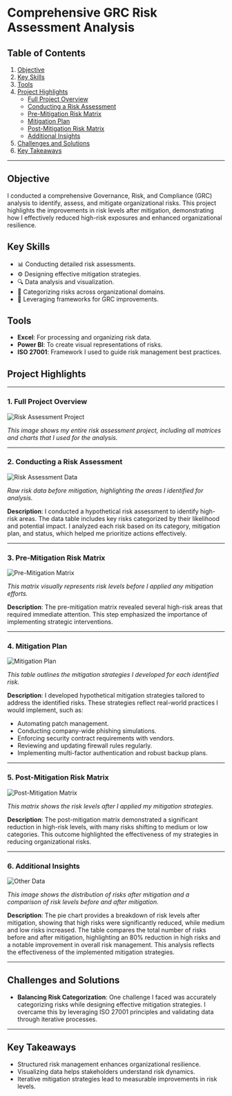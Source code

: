 # Comprehensive GRC Risk Assessment Analysis

## Table of Contents
1. [Objective](#objective)
2. [Key Skills](#key-skills)
3. [Tools](#tools)
4. [Project Highlights](#project-highlights)
   - [Full Project Overview](#1-full-project-overview)
   - [Conducting a Risk Assessment](#2-conducting-a-risk-assessment)
   - [Pre-Mitigation Risk Matrix](#3-pre-mitigation-risk-matrix)
   - [Mitigation Plan](#4-mitigation-plan)
   - [Post-Mitigation Risk Matrix](#5-post-mitigation-risk-matrix)
   - [Additional Insights](#6-additional-insights)
5. [Challenges and Solutions](#challenges-and-solutions)
6. [Key Takeaways](#key-takeaways)

---

## Objective
I conducted a comprehensive Governance, Risk, and Compliance (GRC) analysis to identify, assess, and mitigate organizational risks. This project highlights the improvements in risk levels after mitigation, demonstrating how I effectively reduced high-risk exposures and enhanced organizational resilience.

## Key Skills
- 📊 Conducting detailed risk assessments.
- ⚙️ Designing effective mitigation strategies.
- 🔍 Data analysis and visualization.
- 📂 Categorizing risks across organizational domains.
- 🚀 Leveraging frameworks for GRC improvements.

## Tools
- **Excel**: For processing and organizing risk data.
- **Power BI**: To create visual representations of risks.
- **ISO 27001**: Framework I used to guide risk management best practices.

## Project Highlights

---

### 1. Full Project Overview
![Risk Assessment Project](https://github.com/user-attachments/assets/98bacb46-f103-487d-8ac7-b67d8ddccc19)


*This image shows my entire risk assessment project, including all matrices and charts that I used for the analysis.*

---

### 2. Conducting a Risk Assessment
![Risk Assessment Data](https://github.com/user-attachments/assets/7ae94b1d-7f72-4cd9-abc4-b42933d607ab)

*Raw risk data before mitigation, highlighting the areas I identified for analysis.*

**Description**: I conducted a hypothetical risk assessment to identify high-risk areas. The data table includes key risks categorized by their likelihood and potential impact. I analyzed each risk based on its category, mitigation plan, and status, which helped me prioritize actions effectively.

---

### 3. Pre-Mitigation Risk Matrix
![Pre-Mitigation Matrix](https://github.com/user-attachments/assets/923b1852-537c-40e2-9d9b-121a69e2d530)

*This matrix visually represents risk levels before I applied any mitigation efforts.*

**Description**: The pre-mitigation matrix revealed several high-risk areas that required immediate attention. This step emphasized the importance of implementing strategic interventions.

---

### 4. Mitigation Plan
![Mitigation Plan](https://github.com/user-attachments/assets/43709241-3960-4729-99cd-aa2ac3a61861)

*This table outlines the mitigation strategies I developed for each identified risk.*

**Description**: I developed hypothetical mitigation strategies tailored to address the identified risks. These strategies reflect real-world practices I would implement, such as:
- Automating patch management.
- Conducting company-wide phishing simulations.
- Enforcing security contract requirements with vendors.
- Reviewing and updating firewall rules regularly.
- Implementing multi-factor authentication and robust backup plans.

---

### 5. Post-Mitigation Risk Matrix
![Post-Mitigation Matrix](https://github.com/user-attachments/assets/26a4a93a-77ec-45e0-8483-b8e14f31c703)

*This matrix shows the risk levels after I applied my mitigation strategies.*

**Description**: The post-mitigation matrix demonstrated a significant reduction in high-risk levels, with many risks shifting to medium or low categories. This outcome highlighted the effectiveness of my strategies in reducing organizational risks.

---

### 6. Additional Insights
![Other Data](https://github.com/user-attachments/assets/acc2e699-5f33-4205-8bbd-6e5e92770f5d)

*This image shows the distribution of risks after mitigation and a comparison of risk levels before and after mitigation.*

**Description**: The pie chart provides a breakdown of risk levels after mitigation, showing that high risks were significantly reduced, while medium and low risks increased. The table compares the total number of risks before and after mitigation, highlighting an 80% reduction in high risks and a notable improvement in overall risk management. This analysis reflects the effectiveness of the implemented mitigation strategies.

---

## Challenges and Solutions
- **Balancing Risk Categorization**: One challenge I faced was accurately categorizing risks while designing effective mitigation strategies. I overcame this by leveraging ISO 27001 principles and validating data through iterative processes.

---

## Key Takeaways
- Structured risk management enhances organizational resilience.
- Visualizing data helps stakeholders understand risk dynamics.
- Iterative mitigation strategies lead to measurable improvements in risk levels.
